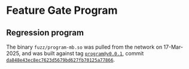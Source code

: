 # Feature Gate Program

## Regression program

The binary `fuzz/program-mb.so` was pulled from the network on 17-Mar-2025, and
was built against tag
[`program@v0.0.1`](https://github.com/solana-program/feature-gate/releases/tag/program%40v0.0.1),
commit
[`da848e43ec8ec7623d5679bd627fb70125a77866`](https://github.com/solana-program/feature-gate/tree/da848e43ec8ec7623d5679bd627fb70125a77866).

